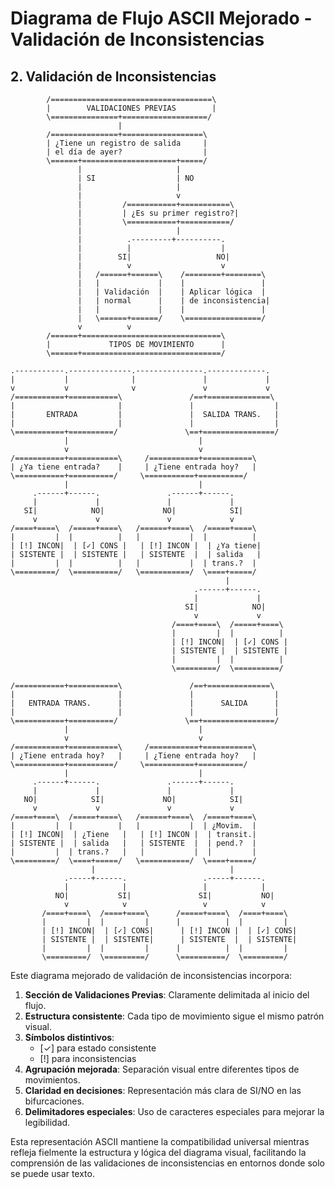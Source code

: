 # Diagrama de Flujo ASCII Mejorado - Validación de Inconsistencias

## 2. Validación de Inconsistencias

```
        /====================================\
        |        VALIDACIONES PREVIAS        |
        \===============+===================/
                        |
        /===============+==================\
        | ¿Tiene un registro de salida     |
        | el día de ayer?                  |
        \======+=====================+=====/
               |                     |
               | SI                  | NO
               |                     |
               |                     v
               |         /===========+===========\
               |         | ¿Es su primer registro?|
               |         \===========+===========/
               |                     |
               |          .---------+----------.
               |          |                    |
               |        SI|                   NO|
               |          v                    v
               |   /======+======\    /========+========\
               |   |             |    |                 |
               |   | Validación  |    | Aplicar lógica  |
               |   | normal      |    | de inconsistencia|
               |   |             |    |                 |
               |   \======+======/    \=================/ 
               v          v
        /======+===============================\
        |             TIPOS DE MOVIMIENTO      |
        \======+===============================/ 

.-----------.--------------.---------------.-------------.
|           |              |               |             |
v           v              v               v             v
/===========+===========\               /==+==============\
|                       |               |                  |
|       ENTRADA         |               |  SALIDA TRANS.   |
|                       |               |                  |
\===========+==========/               \==+================/
            |                             |
            v                             v
/===========+===========\     /===========+===========\
| ¿Ya tiene entrada?    |     | ¿Tiene entrada hoy?   |
\===========+==========/     \===========+==========/
            |                             |
     .------+------.               .------+------.
     |             |               |             |
   SI|            NO|             NO|            SI|
     v             v               v             v
/====+====\  /=====+====\   /======+====\  /=====+====\
|         |  |          |   |           |  |          |
| [!] INCON|  | [✓] CONS |   | [!] INCON |  | ¿Ya tiene|
| SISTENTE |  | SISTENTE |   | SISTENTE  |  | salida   |
|         |  |          |   |           |  | trans.?  |
\=========/  \==========/   \===========/  \====+=====/ 
                                                |
                                         .------+------.
                                         |             |
                                       SI|            NO|
                                         v             v
                                    /====+====\  /=====+====\
                                    |         |  |          |
                                    | [!] INCON|  | [✓] CONS |
                                    | SISTENTE |  | SISTENTE |
                                    |         |  |          |
                                    \=========/  \==========/

/===========+===========\               /==+==============\
|                       |               |                  |
|   ENTRADA TRANS.      |               |      SALIDA      |
|                       |               |                  |
\===========+==========/               \==+================/
            |                             |
            v                             v
/===========+===========\     /===========+===========\
| ¿Tiene entrada hoy?   |     | ¿Tiene entrada hoy?   |
\===========+==========/     \===========+==========/
            |                             |
     .------+------.               .------+------.
     |             |               |             |
   NO|            SI|             NO|            SI|
     v             v               v             v
/====+====\  /=====+====\   /======+====\  /=====+====\
|         |  |          |   |           |  | ¿Movim.  |
| [!] INCON|  | ¿Tiene   |   | [!] INCON |  | transit.|
| SISTENTE |  | salida   |   | SISTENTE  |  | pend.?  |
|         |  | trans.?   |   |           |  |         |
\=========/  \====+=====/ 	\===========/  \====+=====/ 
                  |                              |
            .-----+------.                 .-----+------.
            |            |                 |            |
          NO|           SI|               SI|           NO|
            v            v                 v            v
       /====+====\  /====+====\      /=====+====\  /====+====\
       |         |  |         |      |          |  |         |
       | [!] INCON|  | [✓] CONS|      | [!] INCON |  | [✓] CONS|
       | SISTENTE |  | SISTENTE|      | SISTENTE  |  | SISTENTE|
       |         |  |         |      |          |  |         |
       \=========/  \=========/      \==========/  \=========/
```

Este diagrama mejorado de validación de inconsistencias incorpora:

1. **Sección de Validaciones Previas**: Claramente delimitada al inicio del flujo.
2. **Estructura consistente**: Cada tipo de movimiento sigue el mismo patrón visual.
3. **Símbolos distintivos**:
   - [✓] para estado consistente
   - [!] para inconsistencias
4. **Agrupación mejorada**: Separación visual entre diferentes tipos de movimientos.
5. **Claridad en decisiones**: Representación más clara de SI/NO en las bifurcaciones.
6. **Delimitadores especiales**: Uso de caracteres especiales para mejorar la legibilidad.

Esta representación ASCII mantiene la compatibilidad universal mientras refleja fielmente la estructura y lógica del diagrama visual, facilitando la comprensión de las validaciones de inconsistencias en entornos donde solo se puede usar texto. 